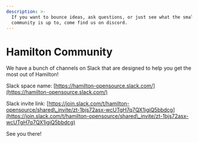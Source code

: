 ```yaml
---
description: >-
  If you want to bounce ideas, ask questions, or just see what the small
  community is up to, come find us on discord.
---
```


# Hamilton Community

We have a bunch of channels on Slack that are designed to help you get the most out of Hamilton!

Slack space name: [https://hamilton-opensource.slack.com/](https://hamilton-opensource.slack.com/)

Slack invite link: [https://join.slack.com/t/hamilton-opensource/shared\_invite/zt-1bjs72asx-wcUTgH7q7QX1igiQ5bbdcg](https://join.slack.com/t/hamilton-opensource/shared\_invite/zt-1bjs72asx-wcUTgH7q7QX1igiQ5bbdcg)

See you there!
